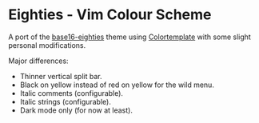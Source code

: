 # Eighties - Vim Colour Scheme

A port of the [base16-eighties](https://github.com/chriskempson/base16-vim)
theme using [Colortemplate](https://github.com/lifepillar/vim-colortemplate)
with some slight personal modifications.

Major differences:

- Thinner vertical split bar.
- Black on yellow instead of red on yellow for the wild menu.
- Italic comments (configurable).
- Italic strings (configurable).
- Dark mode only (for now at least).
